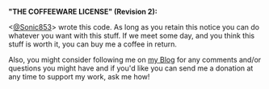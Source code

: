 **"THE COFFEEWARE LICENSE" (Revision 2):**

<[@Sonic853][1]> wrote this code. As long as you retain this notice you
can do whatever you want with this stuff. If we meet some day, and you think 
this stuff is worth it, you can buy me a coffee in return. 

Also, you might consider following me on [my Blog][2] for any comments and/or 
questions you might have and if you'd like you can send me a donation 
at any time to support my work, ask me how!


  [1]: http://blog.853lab.com/
  [2]: http://blog.853lab.com/
